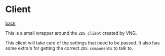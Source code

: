 # Client

[back](./readme.md)

This is a small wrapper around the `ZDS client` created by VNG.

This client will take care of the settings that need to be passed. It also has some extra's for
getting the correct `ZDS components` to talk to.

